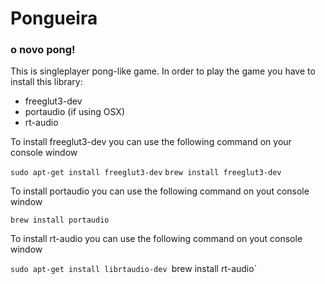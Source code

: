 # Pongueira
### o novo pong!

This is singleplayer pong-like game. 
In order to play the game you have to install this library:

- freeglut3-dev 
- portaudio (if using OSX)
- rt-audio

To install freeglut3-dev you can use the following command on your console window

`sudo apt-get install freeglut3-dev`
`brew install freeglut3-dev`


To install portaudio you can use the following command on yout console window

`brew install portaudio`


To install rt-audio you can use the following command on yout console window

`sudo apt-get install librtaudio-dev
`brew install rt-audio`
